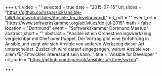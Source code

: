 +++
url_video = ""
selected = true
date = "2015-07-15"
url_slides = "https://github.com/sparsick/ansible-talk/blob/swkdo/slides/Ansible_for_developer.pdf"
url_pdf = ""
event_url = "https://www.softwerkskammer.org/activities/do-jul-2015"
math = false
location = "Dortmund"
event = "Softwerkskammer Dortmund Meetup"
abstract_short = ""
abstract = "Ansible ist ein Orchestrierungswerkzeug vergleichbar mit Chef oder Puppet. Der Vortrag gibt eine Einführung in Ansible und zeigt wie sich Ansible von anderen Werkzeug dieser Art unterscheidet. Zusätzlich wird darauf eingegangen, warum Ansible vor allem für Entwickler interessant sein kann. "
title = "Ansible for Developer "
url_code = "https://github.com/sparsick/ansible-talk/tree/swkdo"

+++
